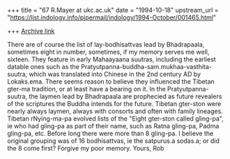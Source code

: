 +++
title = "67 R.Mayer at ukc.ac.uk"
date = "1994-10-18"
upstream_url = "https://list.indology.info/pipermail/indology/1994-October/001465.html"

+++
[Archive link](https://list.indology.info/pipermail/indology/1994-October/001465.html)

There are of course the list of lay-bodhisattvas lead by
Bhadrapaala, sometimes eight in number, sometimes, if my 
memory serves me well, sixteen. They feature in early
Mahaayaana suutras, including the earliest datable ones
such as the Pratyutpanna-buddha-sam.mukhaa-vasthita-suutra,
which was translated into Chinese in the 2nd century AD by
Lokaks.ema. There seems reason to believe they influenced
the Tibetan gter-ma tradition, or at least have a bearing
on it. In the Pratyutpanna-suutra, the laymen lead by Bhadrapaala
are prophecied as future revealers of the scriptures the Buddha
intends for the future. Tibetan gter-ston were nearly always
laymen, always with consorts and often with family lineages.
Tibetan rNying-ma-pa evolved lists of the "Eight gter-ston
called gling-pa", ie who had gling-pa as part of their name,
such as Ratna gling-pa, Padma gling-pa, etc. Before long
there were more than 8 gling-pa.
I believe the original grouping was of 16 bodhisattvas,
ie the satpurus.a sodas.a; or did the 8 come first? Forgive
my poor memory.
Yours, Rob





